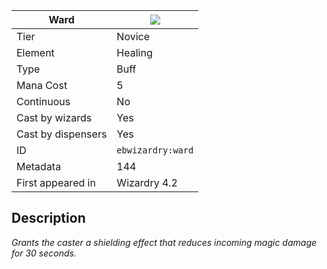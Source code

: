 | Ward |![](https://github.com/Electroblob77/Wizardry/blob/1.12.2/src/main/resources/assets/ebwizardry/textures/spells/ebwizardry:ward.png)|
|---|---|
| Tier | Novice |
| Element | Healing |
| Type | Buff |
| Mana Cost | 5 |
| Continuous | No |
| Cast by wizards | Yes |
| Cast by dispensers | Yes |
| ID | `ebwizardry:ward` |
| Metadata | 144 |
| First appeared in | Wizardry 4.2 |
## Description
_Grants the caster a shielding effect that reduces incoming magic damage for 30 seconds._